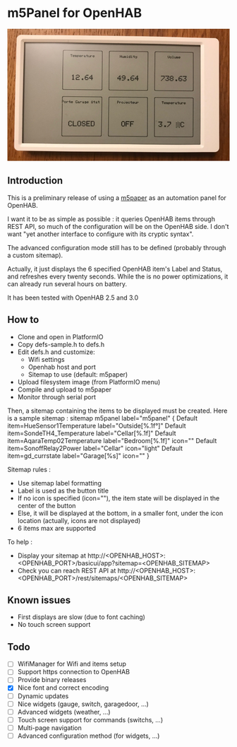 # m5Panel for OpenHAB
![m5paper](doc/m5panel.jpg)

## Introduction

This is a preliminary release of using a [m5paper](https://m5stack.com/products/m5paper-esp32-development-kit-960x540-4-7-eink-display-235-ppi) as an automation panel for OpenHAB.

I want it to be as simple as possible : it queries OpenHAB items through REST API, so much of the configuration will be on the OpenHAB side. I don't want "yet another interface to configure with its cryptic syntax".

The advanced configuration mode still has to be defined (probably through a custom sitemap).
  
Actually, it just displays the 6 specified OpenHAB item's Label and Status, and refreshes every twenty seconds. 
While the is no power optimizations, it can already run several hours on battery.

It has been tested with OpenHAB 2.5 and 3.0

## How to
 - Clone and open in PlatformIO
 - Copy defs-sample.h to defs.h
 - Edit defs.h and customize:
    - Wifi settings
    - Openhab host and port
    - Sitemap to use (default: m5paper)
 - Upload filesystem image (from PlatformIO menu)
 - Compile and upload to m5paper
 - Monitor through serial port

Then, a sitemap containing the items to be displayed must be created.
Here is a sample sitemap :
  sitemap m5panel label="m5panel" {
  	Default item=HueSensor1Temperature      label="Outside[%.1f°]" 
  	Default item=SondeTH4_Temperature 		label="Cellar[%.1f]"
  	Default item=AqaraTemp02Temperature     label="Bedroom[%.1f]" icon=""
  	Default item=SonoffRelay2Power          label="Cellar" icon="light"
  	Default item=gd_currstate               label="Garage[%s]" icon=""
  }

Sitemap rules :
- Use sitemap label formatting
- Label is used as the button title
- If no icon is specified (icon=""), the item state will be displayed in the center of the button
- Else, it will be displayed at the bottom, in a smaller font, under the icon location (actually, icons are not displayed)
- 6 items max are supported

To help :
- Display your sitemap at http://<OPENHAB_HOST>:<OPENHAB_PORT>/basicui/app?sitemap=<OPENHAB_SITEMAP>
- Check you can reach REST API at http://<OPENHAB_HOST>:<OPENHAB_PORT>/rest/sitemaps/<OPENHAB_SITEMAP>


## Known issues
 - First displays are slow (due to font caching)
 - No touch screen support

## Todo
- [ ] WifiManager for Wifi and items setup
- [ ] Support https connection to OpenHAB
- [ ] Provide binary releases
- [X] Nice font and correct encoding
- [ ] Dynamic updates
- [ ] Nice widgets (gauge, switch, garagedoor, ...)
- [ ] Advanced widgets (weather, ...)
- [ ] Touch screen support for commands (switchs, ...)
- [ ] Multi-page navigation
- [ ] Advanced configuration method (for widgets, ...)

